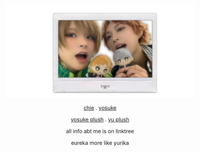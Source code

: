 <div align="center">

<img src="siblingstwo.png">

[chie](https://github.com/yurivampire) . [yosuke](https://github.com/ChromaDrift) 

[yosuke plush](https://github.com/VERIFIEDreality) . [yu plush](https://github.com/steIIarism)

all info abt me is on linktree 

eureka more like yurika

 

<!---
yurivampire/yurivampire is a ✨ special ✨ repository because its `README.md` (this file) appears on your GitHub profile.
You can click the Preview link to take a look at your changes.
--->
